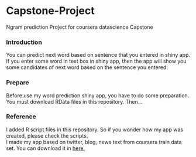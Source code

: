 # Capstone-Project
Ngram prediction Project for coursera datascience Capstone

### Introduction
You can predict next word based on sentence that you entered in shiny app.  
If you enter some word in text box in shiny app, then the app will show you some candidates of next word based on the sentence you entered.

### Prepare
Before use my word prediction shiny app, you have to do some preparation.  
You must download RData files in this repository. Then...

### Reference
I added R script files in this repository. So if you wonder how my app was created, please check the scripts.  
I made my app based on twitter, blog, news text from coursera train data set. You can download it in [here.](https://d396qusza40orc.cloudfront.net/dsscapstone/dataset/Coursera-SwiftKey.zip)
